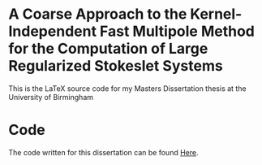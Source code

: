# A Coarse Approach to the Kernel-Independent Fast Multipole Method for the Computation of Large Regularized Stokeslet Systems
This is the LaTeX source code for my Masters Dissertation thesis at the University of Birmingham

# Code
The code written for this dissertation can be found [Here](https://github.com/Walkersb101/Stokes-NNKIFMM).
